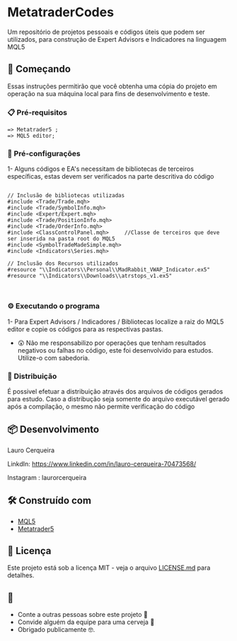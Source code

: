 # MetatraderCodes

Um repositório de projetos pessoais e códigos úteis que podem ser utilizados, para construção de Expert Advisors e Indicadores na linguagem MQL5 

## 🚀 Começando

Essas instruções permitirão que você obtenha uma cópia do projeto em operação na sua máquina local para fins de desenvolvimento e teste.

### 📋 Pré-requisitos

```
=> Metatrader5 ;
=> MQL5 editor;

```

### 🔧 Pré-configurações

1- Alguns códigos e EA's necessitam de bibliotecas de terceiros específicas, estas devem ser verificados na parte descritiva do código

```

// Inclusão de bibliotecas utilizadas
#include <Trade/Trade.mqh>
#include <Trade/SymbolInfo.mqh>
#include <Expert/Expert.mqh>
#include <Trade/PositionInfo.mqh>
#include <Trade/OrderInfo.mqh>
#include <ClassControlPanel.mqh>     //Classe de terceiros que deve ser inserida na pasta root do MQL5
#include <SymbolTradeMadeSimple.mqh>
#include <Indicators\Series.mqh>

// Inclusão dos Recursos utilizados
#resource "\\Indicators\\Personal\\MadRabbit_VWAP_Indicator.ex5"
#resource "\\Indicators\\Downloads\\atrstops_v1.ex5"



```


### ⚙️ Executando o programa

1- Para Expert Advisors / Indicadores / Bibliotecas localize a raiz do MQL5 editor e copie os códigos para as respectivas pastas.


* 😲  Não me responsabilizo por operações que tenham resultados negativos ou falhas no código, este foi desenvolvido para estudos. Utilize-o  com sabedoria. 


### 📨 Distribuição

É possivel efetuar a distribuição através dos arquivos de códigos gerados para estudo. Caso a distribução seja somente do arquivo executável gerado após a compilação, o mesmo não permite verificação do código 

## 📦 Desenvolvimento

Lauro Cerqueira

LinkdIn: https://www.linkedin.com/in/lauro-cerqueira-70473568/

Instagram : laurorcerqueira

## 🛠️ Construído com

* [MQL5](https://www.mql5.com/pt/docs)
* [Metatrader5](www.metatrader5.com)

## 📄 Licença

Este projeto está sob a licença MIT - veja o arquivo [LICENSE.md](https://github.com/usuario/projeto/licenca) para detalhes.

## 🎁 

* Conte a outras pessoas sobre este projeto 📢
* Convide alguém da equipe para uma cerveja 🍺 
* Obrigado publicamente 🤓.


